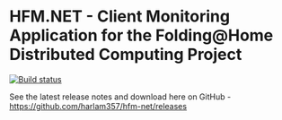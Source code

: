 # HFM.NET - Client Monitoring Application for the Folding@Home Distributed Computing Project

[![Build status](https://harlam357.visualstudio.com/hfm-net/_apis/build/status/hfm-net%20(master))](https://harlam357.visualstudio.com/hfm-net/_build/latest?definitionId=4)

See the latest release notes and download here on GitHub - https://github.com/harlam357/hfm-net/releases
